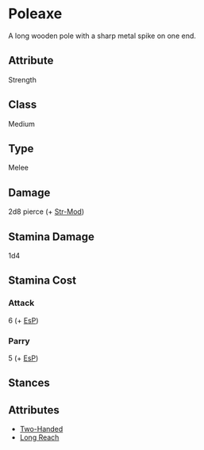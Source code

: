 # Poleaxe
A long wooden pole with a sharp metal spike on one end. 

## Attribute
Strength

## Class
Medium

## Type
Melee

## Damage
2d8 pierce (+ [Str-Mod](../../attributes#strength-[str]))

## Stamina Damage
1d4

## Stamina Cost
### Attack
6 (+ [EsP](../../combat/encumbrance))

### Parry
5 (+ [EsP](../../combat/encumbrance))

## Stances

## Attributes
* [Two-Handed](weapon-attributes#two-handed)
* [Long Reach](weapon-attributes#long-reach)